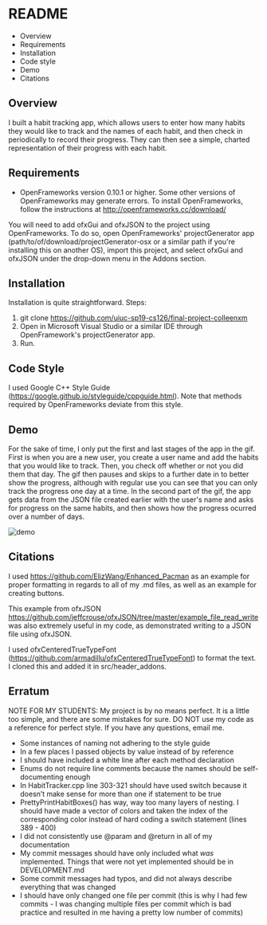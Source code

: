 # README

 * Overview 
 * Requirements
 * Installation
 * Code style
 * Demo
 * Citations 

## Overview 
I built a habit tracking app, which allows users to enter how many habits they would like to track and the names of each habit, and then check in periodically to record their progress. They can then see a simple, charted representation of their progress with each habit. 

## Requirements
* OpenFrameworks version 0.10.1 or higher. Some other versions of OpenFrameworks may generate errors. To install OpenFrameworks, follow the instructions at http://openframeworks.cc/download/ 

You will need to add ofxGui and ofxJSON to the project using OpenFrameworks. To do so, open OpenFrameworks' projectGenerator app (path/to/of/download/projectGenerator-osx or a similar path if you're installing this on another OS), import this project, and select ofxGui and ofxJSON under the drop-down menu in the Addons section.

## Installation
Installation is quite straightforward.
Steps:
1. git clone https://github.com/uiuc-sp19-cs126/final-project-colleenxm
2. Open in Microsoft Visual Studio or a similar IDE through OpenFramework's projectGenerator app.
3. Run.

## Code Style
I used  Google C++ Style Guide (https://google.github.io/styleguide/cppguide.html). Note that methods required by OpenFrameworks deviate from this style.

## Demo
For the sake of time, I only put the first and last stages of the app in the gif. First is when you are a new user, you create a user name and add the habits that you would like to track. Then, you check off whether or not you did them that day. The gif then pauses and skips to a further date in to better show the progress, although with regular use you can see that you can only track the progress one day at a time. In the second part of the gif, the app gets data from the JSON file created earlier with the user's name and asks for progress on the same habits, and then shows how the progress ocurred over a number of days. 

![demo](https://user-images.githubusercontent.com/42981164/57056118-f1753d80-6c65-11e9-83e4-1ae693d35083.gif)

## Citations
I used https://github.com/ElizWang/Enhanced_Pacman as an example for proper formatting in regards to all of my .md files, as well as an example for creating buttons. 

This example from ofxJSON https://github.com/jeffcrouse/ofxJSON/tree/master/example_file_read_write was also extremely useful in my code, as demonstrated writing to a JSON file using ofxJSON. 

I used ofxCenteredTrueTypeFont (https://github.com/armadillu/ofxCenteredTrueTypeFont) to format the text. I cloned this and added it in src/header_addons. 

## Erratum
NOTE FOR MY STUDENTS: My project is by no means perfect. It is a little too simple, and there are some mistakes for sure. DO NOT use my code as a reference for perfect style. If you have any questions, email me.
* Some instances of naming not adhering to the style guide 
* In a few places I passed objects by value instead of by reference
* I should have included a white line after each method declaration
* Enums do not require line comments because the names should be self-documenting enough
* In HabitTracker.cpp line 303-321 should have used switch because it doesn’t make sense for more than one if statement to be true
* PrettyPrintHabitBoxes() has way, way too many layers of nesting. I should have made a vector of colors and taken the index of the corresponding color instead of hard coding a switch statement (lines 389 - 400) 
* I did not consistently use @param and @return in all of my documentation
* My commit messages should have only included what *was* implemented. Things that were not yet implemented should be in DEVELOPMENT.md
* Some commit messages had typos, and did not always describe everything that was changed
* I should have only changed one file per commit (this is why I had few commits - I was changing multiple files per commit which is bad practice and resulted in me having a pretty low number of commits) 
